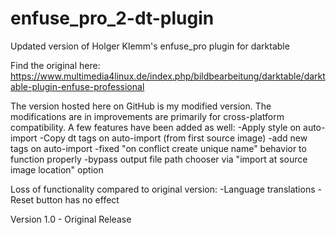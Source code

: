 # enfuse_pro_2-dt-plugin
Updated version of Holger Klemm's enfuse_pro plugin for darktable

Find the original here:
https://www.multimedia4linux.de/index.php/bildbearbeitung/darktable/darktable-plugin-enfuse-professional

The version hosted here on GitHub is my modified version. The modifications are in improvements are primarily for cross-platform compatibility. A few features have been added as well:
-Apply style on auto-import
-Copy dt tags on auto-import (from first source image)
-add new tags on auto-import
-fixed "on conflict create unique name" behavior to function properly
-bypass output file path chooser via "import at source image location" option

Loss of functionality compared to original version:
  -Language translations
  -Reset button has no effect
  
  Version 1.0 - Original Release
